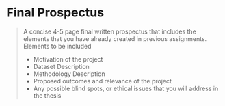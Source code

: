 # Final Prospectus

> A concise 4-5 page final written prospectus that includes the elements that you have already created in previous assignments.  
> Elements to be included
> - Motivation of the project
> - Dataset Description
> - Methodology Description
> - Proposed outcomes and  relevance of the project
> - Any possible blind spots, or ethical issues that you will address in the thesis
